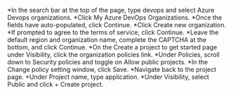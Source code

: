 *In the search bar at the top of the page, type devops and select Azure Devops organizations.
*Click My Azure DevOps Organizations.
*Once the fields have auto-populated, click Continue.
*Click Create new organization.
*If prompted to agree to the terms of service, click Continue.
*Leave the default region and organization name, complete the CAPTCHA at the bottom, and click Continue.
*On the Create a project to get started page under Visibility, click the organization policies link.
*Under Policies, scroll down to Security policies and toggle on Allow public projects.
*In the Change policy setting window, click Save.
*Navigate back to the project page.
*Under Project name, type application.
*Under Visibility, select Public and click + Create project.
